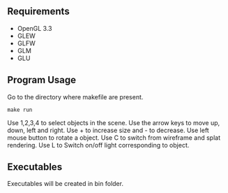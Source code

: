 ## Requirements
- OpenGL 3.3
- GLEW
- GLFW
- GLM
- GLU

## Program Usage
Go to the directory where makefile are present.
```
make run
```
Use 1,2,3,4 to select objects in the scene.
Use the arrow keys to move up, down, left and right. Use + to increase size and - to decrease.
Use left mouse button to rotate a object.
Use C to switch from wireframe and splat rendering.
Use L to Switch on/off light corresponding to object.


## Executables
Executables will be created in bin folder.
